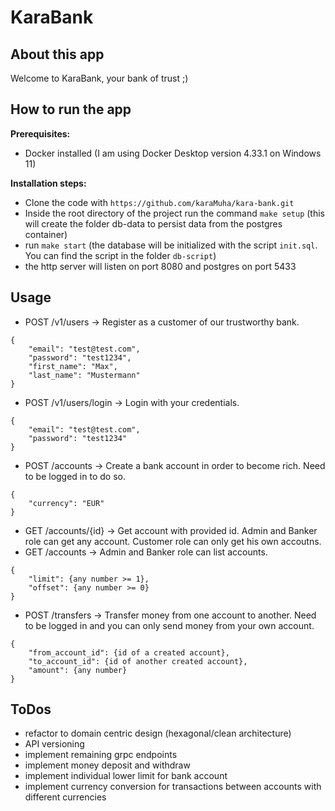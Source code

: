 # KaraBank
## About this app
Welcome to KaraBank, your bank of trust ;)

## How to run the app
**Prerequisites:**
- Docker installed (I am using Docker Desktop version 4.33.1 on Windows 11)

**Installation steps:**
- Clone the code with `https://github.com/karaMuha/kara-bank.git`
- Inside the root directory of the project run the command `make setup` (this will create the folder db-data to persist data from the postgres container)
- run `make start` (the database will be initialized with the script `init.sql`. You can find the script in the folder `db-script`)
- the http server will listen on port 8080 and postgres on port 5433

## Usage
- POST /v1/users -> Register as a customer of our trustworthy bank.
```
{
    "email": "test@test.com",
    "password": "test1234",
    "first_name": "Max",
    "last_name": "Mustermann"
}
```
- POST /v1/users/login -> Login with your credentials.
```
{
    "email": "test@test.com",
    "password": "test1234"
}
```
- POST /accounts -> Create a bank account in order to become rich. Need to be logged in to do so.
```
{
    "currency": "EUR"
}
```
- GET /accounts/{id} -> Get account with provided id. Admin and Banker role can get any account. Customer role can only get his own accoutns.
- GET /accounts -> Admin and Banker role can list accounts.
```
{
    "limit": {any number >= 1},
    "offset": {any number >= 0}
}
```
- POST /transfers -> Transfer money from one account to another. Need to be logged in and you can only send money from your own account.
```
{
    "from_account_id": {id of a created account},
    "to_account_id": {id of another created account},
    "amount": {any number}
}
```

## ToDos
- refactor to domain centric design (hexagonal/clean architecture)
- API versioning
- implement remaining grpc endpoints
- implement money deposit and withdraw
- implement individual lower limit for bank account
- implement currency conversion for transactions between accounts with different currencies